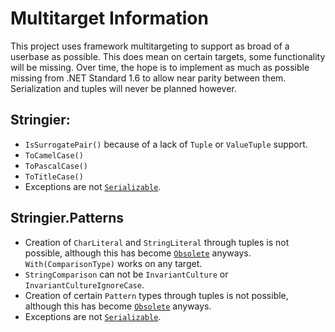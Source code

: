 # Multitarget Information

This project uses framework multitargeting to support as broad of a userbase as possible. This does mean on certain targets, some functionality will be missing. Over time, the hope is to implement as much as possible missing from .NET Standard 1.6 to allow near parity between them. Serialization and tuples will never be planned however.

## Stringier:

* `IsSurrogatePair()` because of a lack of `Tuple` or `ValueTuple` support.
* `ToCamelCase()`
* `ToPascalCase()`
* `ToTitleCase()`
* Exceptions are not [`Serializable`](https://docs.microsoft.com/en-us/dotnet/api/system.serializableattribute).


## Stringier.Patterns

* Creation of `CharLiteral` and `StringLiteral` through tuples is not possible, although this has become [`Obsolete`](https://docs.microsoft.com/en-us/dotnet/api/system.obsoleteattribute) anyways. `With(ComparisonType)` works on any target.
* `StringComparison` can not be `InvariantCulture` or `InvariantCultureIgnoreCase`.
* Creation of certain `Pattern` types through tuples is not possible, although this has become [`Obsolete`](https://docs.microsoft.com/en-us/dotnet/api/system.obsoleteattribute) anyways.
* Exceptions are not [`Serializable`](https://docs.microsoft.com/en-us/dotnet/api/system.serializableattribute).